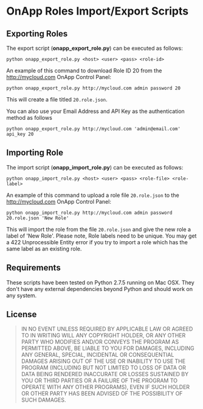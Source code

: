 # OnApp Roles Import/Export Scripts

## Exporting Roles

The export script (**onapp_export_role.py**) can be executed as follows:

    python onapp_export_role.py <host> <user> <pass> <role-id>

An example of this command to download Role ID 20 from the http://mycloud.com OnApp Control Panel:

    python onapp_export_role.py http://mycloud.com admin password 20
    
This will create a file titled `20.role.json`. 

You can also use your Email Address and API Key as the authentication method as follows

    python onapp_export_role.py http://mycloud.com 'admin@email.com' api_key 20

## Importing Role

The import script (**onapp_import_role.py**) can be executed as follows:

    python onapp_import_role.py <host> <user> <pass> <role-file> <role-label>

An example of this command to upload a role file `20.role.json` to the  http://mycloud.com OnApp Control Panel:

    python onapp_import_role.py http://mycloud.com admin password 20.role.json 'New Role'
    
This will import the role from the file `20.role.json` and give the new role a label of 'New Role'. Please note, Role labels need to be unique. You may get a 422 Unprocessible Entity error if you try to import a role which has the same label as an existing role.

## Requirements

These scripts have been tested on Python 2.7.5 running on Mac OSX. They don't have any external dependencies beyond Python and should work on any system. 

## License

> IN NO EVENT UNLESS REQUIRED BY APPLICABLE LAW OR AGREED TO IN WRITING WILL ANY COPYRIGHT HOLDER, OR ANY OTHER PARTY WHO MODIFIES AND/OR CONVEYS THE PROGRAM AS PERMITTED ABOVE, BE LIABLE TO YOU FOR DAMAGES, INCLUDING ANY GENERAL, SPECIAL, INCIDENTAL OR CONSEQUENTIAL DAMAGES ARISING OUT OF THE USE OR INABILITY TO USE THE PROGRAM (INCLUDING BUT NOT LIMITED TO LOSS OF DATA OR DATA BEING RENDERED INACCURATE OR LOSSES SUSTAINED BY YOU OR THIRD PARTIES OR A FAILURE OF THE PROGRAM TO OPERATE WITH ANY OTHER PROGRAMS), EVEN IF SUCH HOLDER OR OTHER PARTY HAS BEEN ADVISED OF THE POSSIBILITY OF SUCH DAMAGES.
